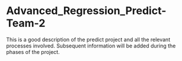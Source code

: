# Advanced_Regression_Predict-Team-2
This is a good description of the predict project and all the relevant processes involved.
Subsequent information will be added during the phases of the project. 
